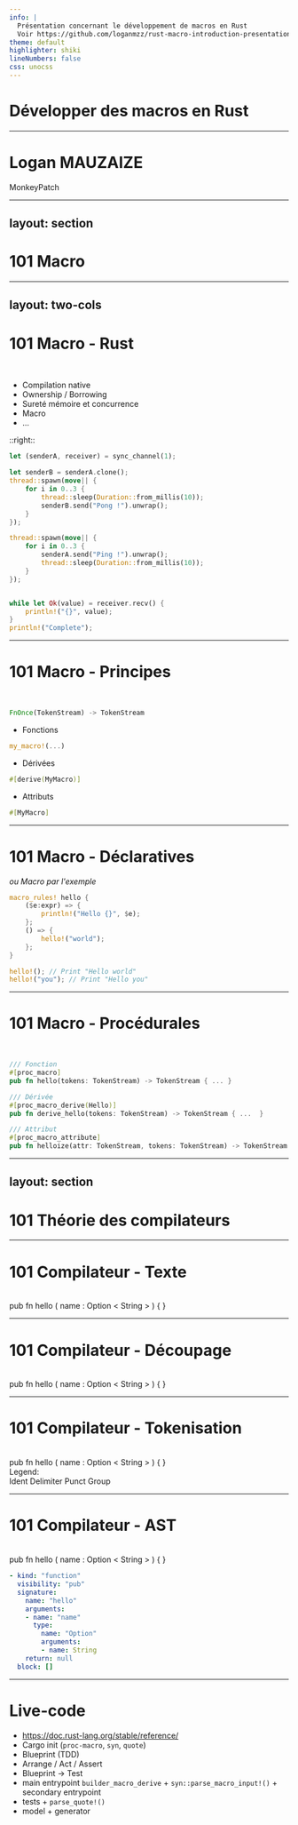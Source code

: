 ```yaml
---
info: |
  Présentation concernant le développement de macros en Rust
  Voir https://github.com/loganmzz/rust-macro-introduction-presentation
theme: default
highlighter: shiki
lineNumbers: false
css: unocss
---
```


# Développer des macros en Rust

<!--
-->

---

# Logan MAUZAIZE
MonkeyPatch

---
layout: section
---

# 101 Macro

---
layout: two-cols
---

# 101 Macro - Rust
<br>

* Compilation native
* Ownership / Borrowing
* Sureté mémoire et concurrence
* Macro
* ...

::right::

```rust
let (senderA, receiver) = sync_channel(1);

let senderB = senderA.clone();
thread::spawn(move|| {
    for i in 0..3 {
        thread::sleep(Duration::from_millis(10));
        senderB.send("Pong !").unwrap();
    }
});

thread::spawn(move|| {
    for i in 0..3 {
        senderA.send("Ping !").unwrap();
        thread::sleep(Duration::from_millis(10));
    }
});


while let Ok(value) = receiver.recv() {
    println!("{}", value);
}
println!("Complete");
```

---

# 101 Macro - Principes
<br>

```rust
FnOnce(TokenStream) -> TokenStream
```

* Fonctions

```rust
my_macro!(...)
```

* Dérivées

```rust
#[derive(MyMacro)]
```

 * Attributs

```rust
#[MyMacro]
```

---

# 101 Macro - Déclaratives
_ou Macro par l'exemple_

```rust
macro_rules! hello {
    ($e:expr) => {
        println!("Hello {}", $e);
    };
    () => {
        hello!("world");
    };
}

hello!(); // Print "Hello world"
hello!("you"); // Print "Hello you"
```

<!--
  * Pattern matching
  * Fonction uniquement
-->

---

# 101 Macro - Procédurales
<br>

```rust
/// Fonction
#[proc_macro]
pub fn hello(tokens: TokenStream) -> TokenStream { ... }

/// Dérivée
#[proc_macro_derive(Hello)]
pub fn derive_hello(tokens: TokenStream) -> TokenStream { ...  }

/// Attribut
#[proc_macro_attribute]
pub fn helloize(attr: TokenStream, tokens: TokenStream) -> TokenStream { ... }

```

---
layout: section
---

# 101 Théorie des compilateurs

---

# 101 Compilateur - Texte
<br>

<Tokens>
  <Token type="Ident">pub</Token>
  <Token type="Ident">fn</Token>
  <Token type="Ident">hello</Token>
  <Token type="Group">
    <Token type="Delimiter">(</Token>
    <Token type="Ident">name</Token>
    <Token type="Punct">:</Token>
    <Token type="Ident">Option</Token>
    <Token type="Punct">&lt;</Token>
    <Token type="Ident">String</Token>
    <Token type="Punct">&gt;</Token>
    <Token type="Delimiter">)</Token>
  </Token>
  <Token type="Group">
    <Token type="Delimiter">{</Token>
    <Token type="Delimiter">}</Token>
  </Token>
</Tokens>

---

# 101 Compilateur - Découpage
<br>

<Tokens format="cut">
  <Token type="Ident">pub</Token>
  <Token type="Ident">fn</Token>
  <Token type="Ident">hello</Token>
  <Token type="Group">
    <Token type="Delimiter">(</Token>
    <Token type="Ident">name</Token>
    <Token type="Punct">:</Token>
    <Token type="Ident">Option</Token>
    <Token type="Punct">&lt;</Token>
    <Token type="Ident">String</Token>
    <Token type="Punct">&gt;</Token>
    <Token type="Delimiter">)</Token>
  </Token>
  <Token type="Group">
    <Token type="Delimiter">{</Token>
    <Token type="Delimiter">}</Token>
  </Token>
</Tokens>

---

# 101 Compilateur - Tokenisation
<br>

<Tokens format="decorate">
  <Token type="Ident">pub</Token>
  <Token type="Ident">fn</Token>
  <Token type="Ident">hello</Token>
  <Token type="Group">
    <Token type="Delimiter">(</Token>
    <Token type="Ident">name</Token>
    <Token type="Punct">:</Token>
    <Token type="Ident">Option</Token>
    <Token type="Punct">&lt;</Token>
    <Token type="Ident">String</Token>
    <Token type="Punct">&gt;</Token>
    <Token type="Delimiter">)</Token>
  </Token>
  <Token type="Group">
    <Token type="Delimiter">{</Token>
    <Token type="Delimiter">}</Token>
  </Token>
</Tokens>

<div class="legend">
    <div>Legend:</div>
    <Tokens format="decorate">
      <Token type="Ident">Ident</Token>
      <Token type="Delimiter">Delimiter</Token>
      <Token type="Punct">Punct</Token>
      <Token type="Group">Group</Token>
    </Tokens>
</div>

---

# 101 Compilateur - AST
<br>

<Tokens>
  <Token type="Ident">pub</Token>
  <Token type="Ident">fn</Token>
  <Token type="Ident">hello</Token>
  <Token type="Group">
    <Token type="Delimiter">(</Token>
    <Token type="Ident">name</Token>
    <Token type="Punct">:</Token>
    <Token type="Ident">Option</Token>
    <Token type="Punct">&lt;</Token>
    <Token type="Ident">String</Token>
    <Token type="Punct">&gt;</Token>
    <Token type="Delimiter">)</Token>
  </Token>
  <Token type="Group">
    <Token type="Delimiter">{</Token>
    <Token type="Delimiter">}</Token>
  </Token>
</Tokens>

```yaml
- kind: "function"
  visibility: "pub"
  signature:
    name: "hello"
    arguments:
    - name: "name"
      type:
        name: "Option"
        arguments:
        - name: String
    return: null
  block: []
```

---

# Live-code

* https://doc.rust-lang.org/stable/reference/
* Cargo init (`proc-macro`, `syn`, `quote`)
* Blueprint (TDD)
* Arrange / Act / Assert
* Blueprint -> Test
* main entrypoint `builder_macro_derive` +  `syn::parse_macro_input!()` + secondary entrypoint
* tests + `parse_quote!()`
* model + generator
